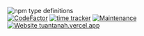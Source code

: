 ![npm type definitions](https://img.shields.io/npm/types/typescript?label=made%20with&style=for-the-badge)</br>
[![CodeFactor](https://www.codefactor.io/repository/github/kalwabed/tuantanah-website/badge?s=aa8b8659d1ebb6d2452a23c2a814d99c253ff1d0)](https://www.codefactor.io/repository/github/kalwabed/tuantanah-website)
[![time tracker](https://wakatime.com/badge/github/kaliwa/tuantanah-website.svg)](https://wakatime.com/badge/github/kaliwa/tuantanah-website)
[![Maintenance](https://img.shields.io/badge/Maintained%3F-yes-green.svg)](https://gitHub.com/kaliwa/tuantanah-website/graphs/commit-activity)
[![Website tuantanah.vercel.app](https://img.shields.io/website-up-down-green-red/http/tuantanah.vercel.app.svg)](https://tuantanah.vercel.app/)
